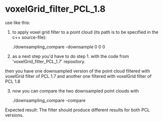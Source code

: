 # voxelGrid_filter_PCL_1.8

use like this:

1. to apply voxel grid filter to a point cloud (its path is to be specified in the c++ source-file):

	./downsampling_compare -downsample 0 0 0

2. as a next step you'd have to do step 1. with the code from 'voxelGrid_filter_PCL_1.7' repository.

then you have one downsampled version of the point cloud filtered with voxelGrid filter of PCL 1.7 and another one filtered with voxelGrid filter of PCL 1.8

3. now you can compare the two downsampled point clouds with

	./downsampling_compare -compare

Expected result: The filter should produce different results for both PCL versions.

